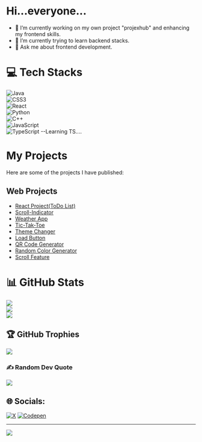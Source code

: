 
# Hi...everyone...

- 🔭 I’m currently working on my own project "projexhub" and  enhancing my frontend skills.
- 🌱 I’m currently trying to learn backend stacks.
- 💬 Ask me about frontend development.

# 💻 Tech Stacks
![Java](https://img.shields.io/badge/java-%23ED8B00.svg?style=for-the-badge&logo=openjdk&logoColor=white) <br />
![CSS3](https://img.shields.io/badge/css3-%231572B6.svg?style=for-the-badge&logo=css3&logoColor=white)  <br />
![React](https://img.shields.io/badge/react-%2320232a.svg?style=for-the-badge&logo=react&logoColor=%2361DAFB)  <br />
![Python](https://img.shields.io/badge/python-3670A0?style=for-the-badge&logo=python&logoColor=ffdd54) <br />
![C++](https://img.shields.io/badge/c++-%2300599C.svg?style=for-the-badge&logo=c%2B%2B&logoColor=white)  <br />
![JavaScript](https://img.shields.io/badge/javascript-%23323330.svg?style=for-the-badge&logo=javascript&logoColor=%23F7DF1E) <br />
![TypeScript](https://img.shields.io/badge/typescript-%23007ACC.svg?style=for-the-badge&logo=typescript&logoColor=white) --Learning TS.... <br />

# My Projects

 Here are some of the projects I have published:

## Web Projects

- [React Project(ToDo List)](https://anglerfishlyy.github.io/react-project/)
- [Scroll-Indicator](https://anglerfishlyy.github.io/scroll-indicator/)
- [Weather App](https://anglerfishlyy.github.io/weather-app/)
- [Tic-Tak-Toe](https://anglerfishlyy.github.io/tic-tak-toe/)
- [Theme Changer](https://anglerfishlyy.github.io/theme-changer/)
- [Load Button](https://anglerfishlyy.github.io/load-button/)
- [QR Code Generator](https://anglerfishlyy.github.io/qr-code-gen/)
- [Random Color Generator](https://anglerfishlyy.github.io/random-color/)
- [Scroll Feature](https://anglerfishlyy.github.io/scroll-feat/)


# 📊 GitHub Stats
![](https://github-readme-stats.vercel.app/api?username=anglerfishlyy&theme=radical&hide_border=false&include_all_commits=false&count_private=false)<br/>
![](https://github-readme-streak-stats.herokuapp.com/?user=anglerfishlyy&theme=radical&hide_border=false)<br/>
![](https://github-readme-stats.vercel.app/api/top-langs/?username=anglerfishlyy&theme=radical&hide_border=false&include_all_commits=false&count_private=false&layout=compact)

## 🏆 GitHub Trophies
![](https://github-profile-trophy.vercel.app/?username=anglerfishlyy&theme=discord&no-frame=false&no-bg=false&margin-w=4)

### ✍️ Random Dev Quote
![](https://quotes-github-readme.vercel.app/api?type=horizontal&theme=radical)

## 🌐 Socials:
[![X](https://img.shields.io/badge/X-black.svg?logo=X&logoColor=white)](https://x.com/sam)     [![Codepen](https://img.shields.io/badge/Codepen-000000?style=for-the-badge&logo=codepen&logoColor=white)](https://codepen.io/sam) 


---
[![](https://visitcount.itsvg.in/api?id=anglerfishlyy&icon=9&color=6)](https://visitcount.itsvg.in)

